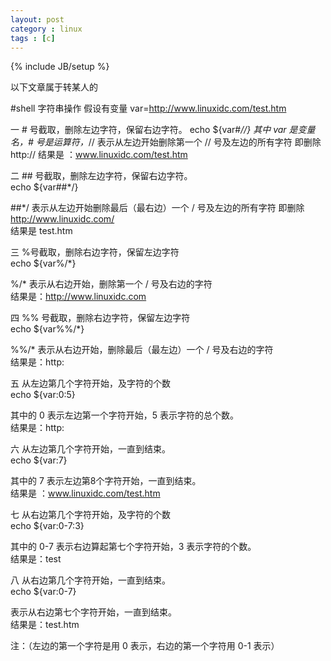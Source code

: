 ```yaml
---
layout: post
category : linux
tags : [c]
---
```

{% include JB/setup %}

以下文章属于转某人的 


#shell 字符串操作
假设有变量 var=http://www.linuxidc.com/test.htm

一 # 号截取，删除左边字符，保留右边字符。
    echo ${var#*//}
其中 var 是变量名，# 号是运算符，*// 表示从左边开始删除第一个 // 号及左边的所有字符
即删除 http://
结果是 ：www.linuxidc.com/test.htm

二 ## 号截取，删除左边字符，保留右边字符。  
    echo ${var##*/}

\##*/ 表示从左边开始删除最后（最右边）一个 / 号及左边的所有字符
即删除 http://www.linuxidc.com/        
    结果是 test.htm

三 %号截取，删除右边字符，保留左边字符  
    echo ${var%/*}  

%/* 表示从右边开始，删除第一个 / 号及右边的字符  
    结果是：http://www.linuxidc.com

四 %% 号截取，删除右边字符，保留左边字符  
    echo ${var%%/*}

%%/* 表示从右边开始，删除最后（最左边）一个 / 号及右边的字符  
    结果是：http:

五 从左边第几个字符开始，及字符的个数  
    echo ${var:0:5}  

其中的 0 表示左边第一个字符开始，5 表示字符的总个数。  
    结果是：http:

六 从左边第几个字符开始，一直到结束。  
    echo ${var:7}

其中的 7 表示左边第8个字符开始，一直到结束。  
    结果是 ：www.linuxidc.com/test.htm


七 从右边第几个字符开始，及字符的个数    
    echo ${var:0-7:3}

其中的 0-7 表示右边算起第七个字符开始，3 表示字符的个数。  
    结果是：test

八 从右边第几个字符开始，一直到结束。  
    echo ${var:0-7}

表示从右边第七个字符开始，一直到结束。  
    结果是：test.htm

注：（左边的第一个字符是用 0 表示，右边的第一个字符用 0-1 表示）

